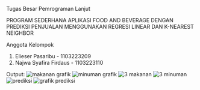 Tugas Besar Pemrograman Lanjut

PROGRAM SEDERHANA APLIKASI FOOD AND BEVERAGE DENGAN PREDIKSI PENJUALAN 
MENGGUNAKAN REGRESI LINEAR DAN K-NEAREST NEIGHBOR

Anggota Kelompok
1. Elieser Pasaribu - 1103223209
2. Najwa Syafira Firdaus - 1103223110

Output:
![makanan grafik](https://github.com/user-attachments/assets/4f5be12d-db5b-4486-9cda-7183a4820dbd)
![minuman grafik](https://github.com/user-attachments/assets/39c96e8f-9b43-4cf1-9c82-fd6645ca452d)
![3 makanan](https://github.com/user-attachments/assets/47217bb3-92aa-491c-87aa-2dfb4b1eef55)
![3 minuman](https://github.com/user-attachments/assets/0305cab0-45b6-480a-bc18-22ad1886d029)
![prediksi](https://github.com/user-attachments/assets/5fdf488e-8f88-4cda-ae3f-6052b5d11f6b)
![grafik prediksi](https://github.com/user-attachments/assets/9b61de38-a8cb-4d62-8e68-f0ac919e7c5b)


